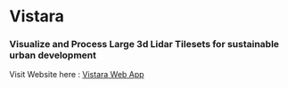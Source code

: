 # Vistara

### Visualize and Process Large 3d Lidar Tilesets for sustainable urban development

Visit Website here : [Vistara Web App](https://bit.ly/Project-Vistara)

